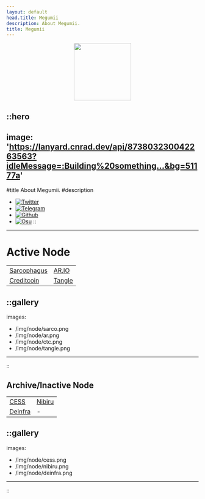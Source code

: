 ```yaml
---
layout: default
head.title: Megumii
description: About Megumii.
title: Megumii
---
```


<div align="center">
<img
src="https://github.com/Megumiiiiii.png"
width="150"
heigth="150"
></img>
</div>


::hero
---
image: 'https://lanyard.cnrad.dev/api/873803230042263563?idleMessage=:Building%20something...&bg=51177a'
---

#title
About Megumii.
#description
- [![Twitter](https://img.shields.io/static/v1?label=Twitter&message=%F0%9F%8E%BC&logo=X&color=ffffff)](https://twitter.com/megumii_tez)
- [![Telegram](https://img.shields.io/static/v1?label=Telegram&message=%F0%9F%8E%BC&logo=Telegram&color=ffffff)](https://KatouMegumii.t.me)
- [![Github](https://img.shields.io/static/v1?label=Github&message=%F0%9F%8E%BC&logo=GitHub&color=ffffff)](https://github.com/Megumiiiiii)
- [![Osu](https://img.shields.io/static/v1?label=Osu!&message=%F0%9F%8E%BC&logo=Osu&color=ffffff)](https://osu.ppy.sh/users/29234830)
::

---

# Active Node

| | |
| ------ | ------- |
| [Sarcophagus](https://app.sarcophagus.io/archaeologists) | [AR.IO](https://blessingway.xyz) |
| [Creditcoin](https://staking.creditcoin.org/#/community) | [Tangle](https://polkadot.js.org/apps/?rpc=wss%3A%2F%2Frpc-archive.tangle.tools#/accounts) |

::gallery
---
images:
  - /img/node/sarco.png
  - /img/node/ar.png
  - /img/node/ctc.png
  - /img/node/tangle.png
---
::

## Archive/Inactive Node

| | |
| ------ | ------- |
| [CESS](https://substats.cess.cloud/) | [ Nibiru](https://app.nibiru.fi) |
| [Deinfra](https://zabbix.thepower.io/zabbix.php?action=dashboard.view) | - |

::gallery
---
images:
  - /img/node/cess.png
  - /img/node/nibiru.png
  - /img/node/deinfra.png
---
::